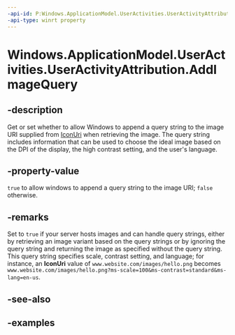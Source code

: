 ```yaml
---
-api-id: P:Windows.ApplicationModel.UserActivities.UserActivityAttribution.AddImageQuery
-api-type: winrt property
---
```


<!-- Property syntax.
public bool AddImageQuery { get;  set; }
-->

# Windows.ApplicationModel.UserActivities.UserActivityAttribution.AddImageQuery

## -description

Get or set whether to allow Windows to append a query string to the image URI supplied from [IconUri](useractivityattribution_iconuri.md) when retrieving the image. The query string includes information that can be used to choose the ideal image based on the DPI of the display, the high contrast setting, and the user's language.

## -property-value

`true` to allow windows to append a query string to the image URI; `false` otherwise.

## -remarks

Set to `true` if your server hosts images and can handle query strings, either by retrieving an image variant based on the query strings or by ignoring the query string and returning the image as specified without the query string. This query string specifies scale, contrast setting, and language; for instance, an **IconUri** value of `www.website.com/images/hello.png` becomes `www.website.com/images/hello.png?ms-scale=100&ms-contrast=standard&ms-lang=en-us`.

## -see-also

## -examples

